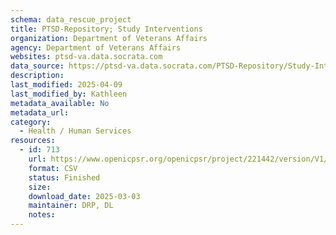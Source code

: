 ```yaml
---
schema: data_rescue_project 
title: PTSD-Repository; Study Interventions
organization: Department of Veterans Affairs
agency: Department of Veterans Affairs
websites: ptsd-va.data.socrata.com
data_source: https://ptsd-va.data.socrata.com/PTSD-Repository/Study-Interventions/jckr-i5ky/data_preview
description: 
last_modified: 2025-04-09
last_modified_by: Kathleen
metadata_available: No
metadata_url: 
category:
  - Health / Human Services
resources:
  - id: 713
    url: https://www.openicpsr.org/openicpsr/project/221442/version/V1/view
    format: CSV
    status: Finished
    size: 
    download_date: 2025-03-03
    maintainer: DRP, DL
    notes: 
---
```

